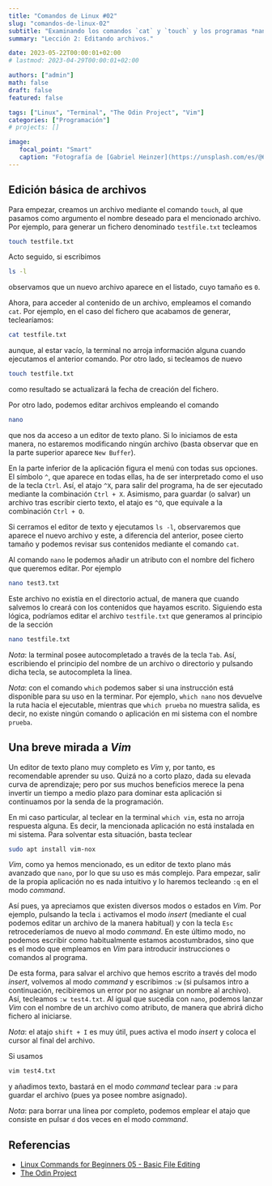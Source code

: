 ```yaml
---
title: "Comandos de Linux #02"
slug: "comandos-de-linux-02"
subtitle: "Examinando los comandos `cat` y `touch` y los programas *nano* y *Vim*"
summary: "Lección 2: Editando archivos."

date: 2023-05-22T00:00:01+02:00
# lastmod: 2023-04-29T00:00:01+02:00

authors: ["admin"]
math: false
draft: false
featured: false

tags: ["Linux", "Terminal", "The Odin Project", "Vim"]
categories: ["Programación"]
# projects: []

image:
   focal_point: "Smart"
   caption: "Fotografía de [Gabriel Heinzer](https://unsplash.com/es/@6heinz3r), disponible en [Unsplash](https://unsplash.com/es/fotos/4Mw7nkQDByk)."
---
```


## Edición básica de archivos

Para empezar, creamos un archivo mediante el comando `touch`, al que pasamos como argumento el nombre deseado para el mencionado archivo. Por ejemplo, para generar un fichero denominado `testfile.txt` tecleamos

```bash
touch testfile.txt
```

Acto seguido, si escribimos

```bash
ls -l
```

observamos que un nuevo archivo aparece en el listado, cuyo tamaño es `0`.

Ahora, para acceder al contenido de un archivo, empleamos el comando `cat`. Por ejemplo, en el caso del fichero que acabamos de generar, teclearíamos:

```bash
cat testfile.txt
```

aunque, al estar vacío, la terminal no arroja información alguna cuando ejecutamos el anterior comando. Por otro lado, si tecleamos de nuevo 

```bash
touch testfile.txt
```

como resultado se actualizará la fecha de creación del fichero.

Por otro lado, podemos editar archivos empleando el comando 

```bash
nano
```

que nos da acceso a un editor de texto plano. Si lo iniciamos de esta manera, no estaremos modificando ningún archivo (basta observar que en la parte superior aparece `New Buffer`). 

En la parte inferior de la aplicación figura el menú con todas sus opciones. El símbolo `^`, que aparece en todas ellas, ha de ser interpretado como el uso de la tecla `Ctrl`. Así, el atajo `^X`, para salir del programa, ha de ser ejecutado mediante la combinación `Ctrl + X`. Asimismo, para guardar (o salvar) un archivo tras escribir cierto texto, el atajo es `^O`, que equivale a la combinación `Ctrl + O`.

Si cerramos el editor de texto y ejecutamos `ls -l`, observaremos que aparece el nuevo archivo y este, a diferencia del anterior, posee cierto tamaño y podemos revisar sus contenidos mediante el comando `cat`.

Al comando `nano` le podemos añadir un atributo con el nombre del fichero que queremos editar. Por ejemplo

```bash
nano test3.txt
```

Este archivo no existía en el directorio actual, de manera que cuando salvemos lo creará con los contenidos que hayamos escrito. Siguiendo esta lógica, podríamos editar el archivo `testfile.txt` que generamos al principio de la sección

```bash
nano testfile.txt
```

*Nota*: la terminal posee autocompletado a través de la tecla `Tab`. Así, escribiendo el principio del nombre de un archivo o directorio y pulsando dicha tecla, se autocompleta la línea.

*Nota*: con el comando `which` podemos saber si una instrucción está disponible para su uso en la terminar. Por ejemplo, `which nano` nos devuelve la ruta hacia el ejecutable, mientras que `which prueba` no muestra salida, es decir, no existe ningún comando o aplicación en mi sistema con el nombre `prueba`.

## Una breve mirada a *Vim*

Un editor de texto plano muy completo es *Vim* y, por tanto, es recomendable aprender su uso. Quizá no a corto plazo, dada su elevada curva de aprendizaje; pero por sus muchos beneficios merece la pena invertir un tiempo a medio plazo para dominar esta aplicación si continuamos por la senda de la programación.

En mi caso particular, al teclear en la terminal `which vim`, esta no arroja respuesta alguna. Es decir, la mencionada aplicación no está instalada en mi sistema. Para solventar esta situación, basta teclear

```bash
sudo apt install vim-nox
```

*Vim*, como ya hemos mencionado, es un editor de texto plano más avanzado que `nano`, por lo que su uso es más complejo. Para empezar, salir de la propia aplicación no es nada intuitivo y lo haremos tecleando `:q` en el modo *command*.

Así pues, ya apreciamos que existen diversos modos o estados en *Vim*. Por ejemplo, pulsando la tecla `i` activamos el modo *insert* (mediante el cual podemos editar un archivo de la manera habitual) y con la tecla `Esc` retrocederíamos de nuevo al modo *command*. En este último modo, no podemos escribir como habitualmente estamos acostumbrados, sino que es el modo que empleamos en *Vim* para introducir instrucciones o comandos al programa.

De esta forma, para salvar el archivo que hemos escrito a través del modo *insert*, volvemos al modo *command* y escribimos `:w` (si pulsamos intro a continuación, recibiremos un error por no asignar un nombre al archivo). Así, tecleamos `:w test4.txt`. Al igual que sucedía con `nano`, podemos lanzar *Vim* con el nombre de un archivo como atributo, de manera que abrirá dicho fichero al iniciarse.

*Nota*: el atajo `shift + I` es muy útil, pues activa el modo *insert* y coloca el cursor al final del archivo. 

Si usamos 

```bash
vim test4.txt
```

y añadimos texto, bastará en el modo *command* teclear para `:w` para guardar el archivo (pues ya posee nombre asignado).

*Nota*: para borrar una línea por completo, podemos emplear el atajo que consiste en pulsar `d` dos veces en el modo *command*.

## Referencias

- [Linux Commands for Beginners 05 - Basic File Editing](https://youtu.be/T20jXu7rDCA)
- [The Odin Project](https://www.theodinproject.com/)
